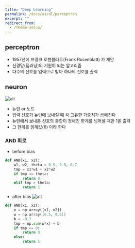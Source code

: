 ```yaml
---
title: "Deep Learning"
permalink: /docs/ai/dl/perceptron
excerpt: ""
redirect_from:
  - /theme-setup/
---
```


## perceptron
- 1957년에 프랑크 로젠블라트(Frank Rosenblatt) 가 제안
- 신경망(딥러닝)의 기원이 되는 알고리즘
- 다수의 신호를 입력으로 받아 하나의 신호를 출력

## neuron
![alt](http://muguliebe.github.io/assets/images/perceptron/fig2-1.png)
- 뉴런 or 노드
- 입력 신호가 뉴런에 보내질 때 각 고유한 가중치가 곱해진다
- 뉴런에서 보내온 신호의 총합이 정해진 한계를 넘어설 때만 1을 출력
- 그 한계를 임계값(θ) 이라 한다

### AND 회로
- before bias
```python
def AND(x1, x2):
    w1, w2, theta = 0.5, 0.5, 0.7
    tmp = x1*w1 + x2*w2
    if tmp <= theta:
        return 0
    elif tmp > theta:
        return 1
```

- after bias
![alt](http://muguliebe.github.io/assets/images/perceptron/fig2-1.png)
```python
def AND(x1, x2):
    x = np.array([x1, x2])
    w = np.array([0.5, 0.5])
    b = -0.7
    tmp = np.sum(w*x) + b
    if tmp <= 0:
        return 0
    else:
        return 1
```

